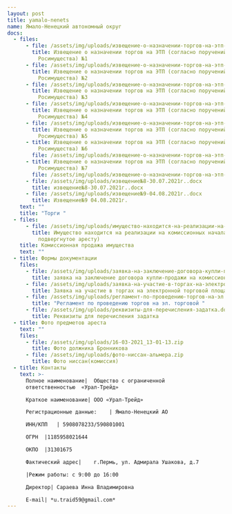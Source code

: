 ```yaml
---
layout: post
title: yamalo-nenets
name: Ямало-Ненецкий автономный округ
docs:
  - files:
      - file: /assets/img/uploads/извещение-о-назначении-торгов-на-этп-согласно-поручений-мту-росимущества-№1.docx
        title: Извещение о назначении торгов на ЭТП (согласно поручений МТУ
          Росимущества) №1
      - file: /assets/img/uploads/извещение-о-назначении-торгов-на-этп-согласно-поручений-мту-росимущества-№2.docx
        title: Извещение о назначении торгов на ЭТП (согласно поручений МТУ
          Росимущества) №2
      - file: /assets/img/uploads/извещение-о-назначении-торгов-на-этп-согласно-поручений-мту-росимущества-№3.docx
        title: Извещение о назначении торгов на ЭТП (согласно поручений МТУ
          Росимущества) №3
      - file: /assets/img/uploads/извещение-о-назначении-торгов-на-этп-согласно-поручений-мту-росимущества-№4.docx
        title: Извещение о назначении торгов на ЭТП (согласно поручений МТУ
          Росимущества) №4
      - file: /assets/img/uploads/извещение-о-назначении-торгов-на-этп-согласно-поручений-мту-росимущества-№5.docx
        title: Извещение о назначении торгов на ЭТП (согласно поручений МТУ
          Росимущества) №5
      - title: Извещение о назначении торгов на ЭТП (согласно поручений МТУ
          Росимущества) №6
        file: /assets/img/uploads/извещение-о-назначении-торгов-на-этп-согласно-поручений-мту-росимущества-№6.docx
      - title: Извещение о назначении торгов на ЭТП (согласно поручений МТУ
          Росимущества) №7
        file: /assets/img/uploads/извещение-о-назначении-торгов-на-этп-согласно-поручений-мту-росимущества-№7.docx
      - file: /assets/img/uploads/извещение№8-30.07.2021г..docx
        title: извещение№8-30.07.2021г..docx
      - file: /assets/img/uploads/извещение№9-04.08.2021г..docx
        title: Извещение№9 04.08.2021г.
    text: ""
    title: "Торги "
  - files:
      - file: /assets/img/uploads/имущество-находится-на-реализации-на-комиссионных-началах-имущество-подвергнутое-аресту-.docx
        title: Имущество находится на реализации на комиссионных началах (имущество
          подвергнутое аресту)
    title: Комиссионная продажа имущества
    text: ""
  - title: Формы документации
    files:
      - file: /assets/img/uploads/заявка-на-заключение-договора-купли-продажи-на-комиссионных-началах.docx
        title: заявка на заключение договора купли-продажи на комиссионных началах
      - file: /assets/img/uploads/заявка-на-участие-в-торгах-на-электронной-торговой-площадке.docx
        title: Заявка на участие в торгах на электронной торговой площадке
      - file: /assets/img/uploads/регламент-по-проведению-торгов-на-эл.-торговой-.doc
        title: "Регламент по проведению торгов на эл. торговой "
      - file: /assets/img/uploads/реквизиты-для-перечисления-задатка.docx
        title: Реквизиты для перечисления задатка
  - title: Фото предметов ареста
    text: ""
    files:
      - file: /assets/img/uploads/16-03-2021_13-01-13.zip
        title: Фото должника Бронникова
      - file: /assets/img/uploads/фото-ниссан-альмера.zip
        title: Фото ниссан(комиссия)
  - title: Контакты
    text: >-
      Полное наименование| 	Общество с ограниченной
      ответственностью  «Урал-Трейд»

      Краткое наименование|	ООО «Урал-Трейд»

      Регистрационные данные:	 | Ямало-Ненецкий АО

      ИНН/КПП	| 5908078233/590801001

      ОГРН	|1185958021644

      ОКПО	|31301675

      Фактический адрес|	г.Пермь, ул. Адмирала Ушакова, д.7

      |Режим работы: с 9:00 до 16:00

      Директор|	Сараева Инна Владимировна

      E-mail| *u.traid59@gmail.com*
---
```

